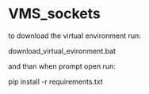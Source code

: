 # VMS_sockets

to download the virtual environment run:

download_virtual_evironment.bat

and than when prompt open run:

pip install -r requirements.txt
